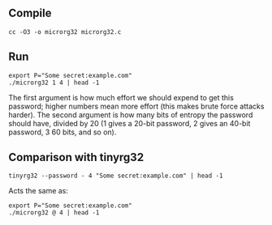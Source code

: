 ## Compile

```
cc -O3 -o microrg32 microrg32.c
```

## Run

```
export P="Some secret:example.com"
./microrg32 1 4 | head -1
```

The first argument is how much effort we should expend to get this
password; higher numbers mean more effort (this makes brute force
attacks harder).  The second argument is how many bits of entropy the
password should have, divided by 20 (1 gives a 20-bit password, 2 gives
an 40-bit password, 3 60 bits, and so on).

## Comparison with tinyrg32

```
tinyrg32 --password - 4 "Some secret:example.com" | head -1
```

Acts the same as:

```
export P="Some secret:example.com"
./microrg32 @ 4 | head -1
```
